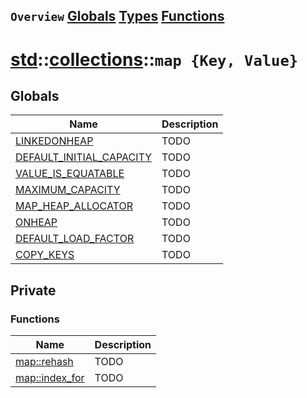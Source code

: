 ## `Overview` [Globals](./globals.md) [Types](./types.md) [Functions](./functions.md)
# [std](./../../std.md)::[collections](./../collections.md)::`map {Key, Value}`
## Globals
|Name|Description|
|----|-----------|
|[LINKEDONHEAP](#todo)|TODO|
|[DEFAULT_INITIAL_CAPACITY](#todo)|TODO|
|[VALUE_IS_EQUATABLE](#todo)|TODO|
|[MAXIMUM_CAPACITY](#todo)|TODO|
|[MAP_HEAP_ALLOCATOR](#todo)|TODO|
|[ONHEAP](#todo)|TODO|
|[DEFAULT_LOAD_FACTOR](#todo)|TODO|
|[COPY_KEYS](#todo)|TODO|
## Private
### Functions
|Name|Description|
|----|-----------|
|[map::rehash](#todo)|TODO|
|[map::index_for](#todo)|TODO|
